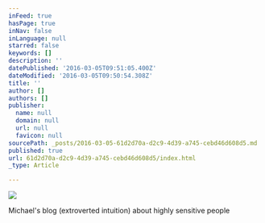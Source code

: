 ```yaml
---
inFeed: true
hasPage: true
inNav: false
inLanguage: null
starred: false
keywords: []
description: ''
datePublished: '2016-03-05T09:51:05.400Z'
dateModified: '2016-03-05T09:50:54.308Z'
title: ''
author: []
authors: []
publisher:
  name: null
  domain: null
  url: null
  favicon: null
sourcePath: _posts/2016-03-05-61d2d70a-d2c9-4d39-a745-cebd46d608d5.md
published: true
url: 61d2d70a-d2c9-4d39-a745-cebd46d608d5/index.html
_type: Article

---
```

![](https://the-grid-user-content.s3-us-west-2.amazonaws.com/d18fb1f2-568a-43cd-9022-c2d2a97ecfe3.jpg)

Michael's blog (extroverted intuition) about highly sensitive people